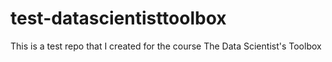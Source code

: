 # test-datascientisttoolbox
This is a test repo that I created for the course The Data Scientist's Toolbox
